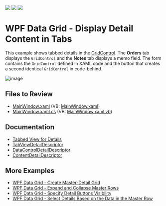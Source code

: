 <!-- default badges list -->
![](https://img.shields.io/endpoint?url=https://codecentral.devexpress.com/api/v1/VersionRange/128647460/21.1.5%2B)
[![](https://img.shields.io/badge/Open_in_DevExpress_Support_Center-FF7200?style=flat-square&logo=DevExpress&logoColor=white)](https://supportcenter.devexpress.com/ticket/details/E4031)
[![](https://img.shields.io/badge/📖_How_to_use_DevExpress_Examples-e9f6fc?style=flat-square)](https://docs.devexpress.com/GeneralInformation/403183)
<!-- default badges end -->

# WPF Data Grid - Display Detail Content in Tabs

This example shows tabbed details in the [GridControl](https://docs.devexpress.com/WPF/DevExpress.Xpf.Grid.GridControl). The **Orders** tab displays the `GridControl` and the **Notes** tab displays a memo field. The form contains the `GridControl` defined in XAML code and the button that creates a second identical `GridControl` in code-behind.

![image](https://user-images.githubusercontent.com/65009440/196939952-ddfdb190-d42f-4c90-8d63-3ef0c4885e95.png) 

## Files to Review

* [MainWindow.xaml](./CS/WpfApplication18/MainWindow.xaml) (VB: [MainWindow.xaml](./VB/WpfApplication18/MainWindow.xaml))
* [MainWindow.xaml.cs](./CS/WpfApplication18/MainWindow.xaml.cs) (VB: [MainWindow.xaml.vb](./VB/WpfApplication18/MainWindow.xaml.vb))

## Documentation

* [Tabbed View for Details](https://docs.devexpress.com/WPF/119853/controls-and-libraries/data-grid/master-detail/tabbed-view-for-details)
* [TabViewDetailDescriptor](https://docs.devexpress.com/WPF/DevExpress.Xpf.Grid.TabViewDetailDescriptor)
* [DataControlDetailDescriptor](https://docs.devexpress.com/WPF/DevExpress.Xpf.Grid.DataControlDetailDescriptor)
* [ContentDetailDescriptor](https://docs.devexpress.com/WPF/DevExpress.Xpf.Grid.ContentDetailDescriptor)

## More Examples

* [WPF Data Grid - Create Master-Detail Grid](https://github.com/DevExpress-Examples/wpf-data-grid-create-master-detail-grid)
* [WPF Data Grid - Expand and Collapse Master Rows](https://github.com/DevExpress-Examples/expanding-and-collapsing-master-rows-e4044)
* [WPF Data Grid - Specify Detail Buttons Visibility](https://github.com/DevExpress-Examples/detail-buttons-visibility-e4050)
* [WPF Data Grid - Select Details Based on the Data in the Master Row](https://github.com/DevExpress-Examples/how-to-use-different-details-depending-on-data-in-gridcontrols-master-row-t590724)
